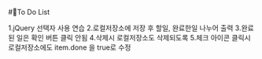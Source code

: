 #🍎To Do List

1.jQuery 선택자 사용 연습
2.로컬저장소에 저장 후 할일, 완료한일 나누어 출력
3.완료된 일은 확인 버튼 클릭 안됨
4.삭제시 로컬저장소도 삭제되도록
5.체크 아이콘 클릭시 로컬저장소에도 item.done 을 true로 수정

